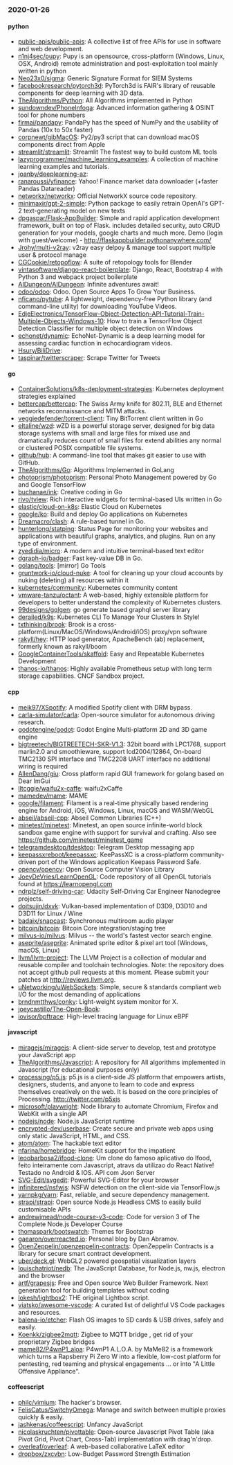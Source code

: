 ### 2020-01-26

#### python
* [public-apis/public-apis](https://github.com/public-apis/public-apis): A collective list of free APIs for use in software and web development.
* [n1nj4sec/pupy](https://github.com/n1nj4sec/pupy): Pupy is an opensource, cross-platform (Windows, Linux, OSX, Android) remote administration and post-exploitation tool mainly written in python
* [Neo23x0/sigma](https://github.com/Neo23x0/sigma): Generic Signature Format for SIEM Systems
* [facebookresearch/pytorch3d](https://github.com/facebookresearch/pytorch3d): PyTorch3d is FAIR's library of reusable components for deep learning with 3D data.
* [TheAlgorithms/Python](https://github.com/TheAlgorithms/Python): All Algorithms implemented in Python
* [sundowndev/PhoneInfoga](https://github.com/sundowndev/PhoneInfoga): Advanced information gathering & OSINT tool for phone numbers
* [firmai/pandapy](https://github.com/firmai/pandapy): PandaPy has the speed of NumPy and the usability of Pandas (10x to 50x faster)
* [corpnewt/gibMacOS](https://github.com/corpnewt/gibMacOS): Py2/py3 script that can download macOS components direct from Apple
* [streamlit/streamlit](https://github.com/streamlit/streamlit): Streamlit  The fastest way to build custom ML tools
* [lazyprogrammer/machine_learning_examples](https://github.com/lazyprogrammer/machine_learning_examples): A collection of machine learning examples and tutorials.
* [joanby/deeplearning-az](https://github.com/joanby/deeplearning-az): 
* [ranaroussi/yfinance](https://github.com/ranaroussi/yfinance): Yahoo! Finance market data downloader (+faster Pandas Datareader)
* [networkx/networkx](https://github.com/networkx/networkx): Official NetworkX source code repository.
* [minimaxir/gpt-2-simple](https://github.com/minimaxir/gpt-2-simple): Python package to easily retrain OpenAI's GPT-2 text-generating model on new texts
* [dpgaspar/Flask-AppBuilder](https://github.com/dpgaspar/Flask-AppBuilder): Simple and rapid application development framework, built on top of Flask. includes detailed security, auto CRUD generation for your models, google charts and much more. Demo (login with guest/welcome) - http://flaskappbuilder.pythonanywhere.com/
* [Jrohy/multi-v2ray](https://github.com/Jrohy/multi-v2ray): v2ray easy delpoy & manage tool support multiple user & protocol manage
* [CGCookie/retopoflow](https://github.com/CGCookie/retopoflow): A suite of retopology tools for Blender
* [vintasoftware/django-react-boilerplate](https://github.com/vintasoftware/django-react-boilerplate): Django, React, Bootstrap 4 with Python 3 and webpack project boilerplate
* [AIDungeon/AIDungeon](https://github.com/AIDungeon/AIDungeon): Infinite adventures await!
* [odoo/odoo](https://github.com/odoo/odoo): Odoo. Open Source Apps To Grow Your Business.
* [nficano/pytube](https://github.com/nficano/pytube): A lightweight, dependency-free Python library (and command-line utility) for downloading YouTube Videos.
* [EdjeElectronics/TensorFlow-Object-Detection-API-Tutorial-Train-Multiple-Objects-Windows-10](https://github.com/EdjeElectronics/TensorFlow-Object-Detection-API-Tutorial-Train-Multiple-Objects-Windows-10): How to train a TensorFlow Object Detection Classifier for multiple object detection on Windows
* [echonet/dynamic](https://github.com/echonet/dynamic): EchoNet-Dynamic is a deep learning model for assessing cardiac function in echocardiogram videos.
* [Hsury/BiliDrive](https://github.com/Hsury/BiliDrive):  
* [taspinar/twitterscraper](https://github.com/taspinar/twitterscraper): Scrape Twitter for Tweets

#### go
* [ContainerSolutions/k8s-deployment-strategies](https://github.com/ContainerSolutions/k8s-deployment-strategies): Kubernetes deployment strategies explained
* [bettercap/bettercap](https://github.com/bettercap/bettercap): The Swiss Army knife for 802.11, BLE and Ethernet networks reconnaissance and MITM attacks.
* [veggiedefender/torrent-client](https://github.com/veggiedefender/torrent-client): Tiny BitTorrent client written in Go
* [eltaline/wzd](https://github.com/eltaline/wzd): wZD is a powerful storage server, designed for big data storage systems with small and large files for mixed use and dramatically reduces count of small files for extend abilities any normal or clustered POSIX compatible file systems.
* [github/hub](https://github.com/github/hub): A command-line tool that makes git easier to use with GitHub.
* [TheAlgorithms/Go](https://github.com/TheAlgorithms/Go): Algorithms Implemented in GoLang
* [photoprism/photoprism](https://github.com/photoprism/photoprism): Personal Photo Management powered by Go and Google TensorFlow
* [buchanae/ink](https://github.com/buchanae/ink): Creative coding in Go
* [rivo/tview](https://github.com/rivo/tview): Rich interactive widgets for terminal-based UIs written in Go
* [elastic/cloud-on-k8s](https://github.com/elastic/cloud-on-k8s): Elastic Cloud on Kubernetes
* [google/ko](https://github.com/google/ko): Build and deploy Go applications on Kubernetes
* [Dreamacro/clash](https://github.com/Dreamacro/clash): A rule-based tunnel in Go.
* [hunterlong/statping](https://github.com/hunterlong/statping): Status Page for monitoring your websites and applications with beautiful graphs, analytics, and plugins. Run on any type of environment.
* [zyedidia/micro](https://github.com/zyedidia/micro): A modern and intuitive terminal-based text editor
* [dgraph-io/badger](https://github.com/dgraph-io/badger): Fast key-value DB in Go.
* [golang/tools](https://github.com/golang/tools): [mirror] Go Tools
* [gruntwork-io/cloud-nuke](https://github.com/gruntwork-io/cloud-nuke): A tool for cleaning up your cloud accounts by nuking (deleting) all resources within it
* [kubernetes/community](https://github.com/kubernetes/community): Kubernetes community content
* [vmware-tanzu/octant](https://github.com/vmware-tanzu/octant): A web-based, highly extensible platform for developers to better understand the complexity of Kubernetes clusters.
* [99designs/gqlgen](https://github.com/99designs/gqlgen): go generate based graphql server library
* [derailed/k9s](https://github.com/derailed/k9s):  Kubernetes CLI To Manage Your Clusters In Style!
* [txthinking/brook](https://github.com/txthinking/brook): Brook is a cross-platform(Linux/MacOS/Windows/Android/iOS) proxy/vpn software
* [rakyll/hey](https://github.com/rakyll/hey): HTTP load generator, ApacheBench (ab) replacement, formerly known as rakyll/boom
* [GoogleContainerTools/skaffold](https://github.com/GoogleContainerTools/skaffold): Easy and Repeatable Kubernetes Development
* [thanos-io/thanos](https://github.com/thanos-io/thanos): Highly available Prometheus setup with long term storage capabilities. CNCF Sandbox project.

#### cpp
* [meik97/XSpotify](https://github.com/meik97/XSpotify): A modified Spotify client with DRM bypass.
* [carla-simulator/carla](https://github.com/carla-simulator/carla): Open-source simulator for autonomous driving research.
* [godotengine/godot](https://github.com/godotengine/godot): Godot Engine  Multi-platform 2D and 3D game engine
* [bigtreetech/BIGTREETECH-SKR-V1.3](https://github.com/bigtreetech/BIGTREETECH-SKR-V1.3): 32bit board with LPC1768, support marlin2.0 and smoothieware, support lcd2004/12864, On-board TMC2130 SPI interface and TMC2208 UART interface no additional wiring is required
* [AllenDang/giu](https://github.com/AllenDang/giu): Cross platform rapid GUI framework for golang based on Dear ImGui
* [lltcggie/waifu2x-caffe](https://github.com/lltcggie/waifu2x-caffe): waifu2xCaffe
* [mamedev/mame](https://github.com/mamedev/mame): MAME
* [google/filament](https://github.com/google/filament): Filament is a real-time physically based rendering engine for Android, iOS, Windows, Linux, macOS and WASM/WebGL
* [abseil/abseil-cpp](https://github.com/abseil/abseil-cpp): Abseil Common Libraries (C++)
* [minetest/minetest](https://github.com/minetest/minetest): Minetest, an open source infinite-world block sandbox game engine with support for survival and crafting. Also see https://github.com/minetest/minetest_game
* [telegramdesktop/tdesktop](https://github.com/telegramdesktop/tdesktop): Telegram Desktop messaging app
* [keepassxreboot/keepassxc](https://github.com/keepassxreboot/keepassxc): KeePassXC is a cross-platform community-driven port of the Windows application Keepass Password Safe.
* [opencv/opencv](https://github.com/opencv/opencv): Open Source Computer Vision Library
* [JoeyDeVries/LearnOpenGL](https://github.com/JoeyDeVries/LearnOpenGL): Code repository of all OpenGL tutorials found at https://learnopengl.com
* [ndrplz/self-driving-car](https://github.com/ndrplz/self-driving-car): Udacity Self-Driving Car Engineer Nanodegree projects.
* [doitsujin/dxvk](https://github.com/doitsujin/dxvk): Vulkan-based implementation of D3D9, D3D10 and D3D11 for Linux / Wine
* [badaix/snapcast](https://github.com/badaix/snapcast): Synchronous multiroom audio player
* [bitcoin/bitcoin](https://github.com/bitcoin/bitcoin): Bitcoin Core integration/staging tree
* [milvus-io/milvus](https://github.com/milvus-io/milvus): Milvus -- the world's fastest vector search engine.
* [aseprite/aseprite](https://github.com/aseprite/aseprite): Animated sprite editor & pixel art tool (Windows, macOS, Linux)
* [llvm/llvm-project](https://github.com/llvm/llvm-project): The LLVM Project is a collection of modular and reusable compiler and toolchain technologies. Note: the repository does not accept github pull requests at this moment. Please submit your patches at http://reviews.llvm.org.
* [uNetworking/uWebSockets](https://github.com/uNetworking/uWebSockets): Simple, secure & standards compliant web I/O for the most demanding of applications
* [brndnmtthws/conky](https://github.com/brndnmtthws/conky): Light-weight system monitor for X.
* [joeycastillo/The-Open-Book](https://github.com/joeycastillo/The-Open-Book): 
* [iovisor/bpftrace](https://github.com/iovisor/bpftrace): High-level tracing language for Linux eBPF

#### javascript
* [miragejs/miragejs](https://github.com/miragejs/miragejs): A client-side server to develop, test and prototype your JavaScript app
* [TheAlgorithms/Javascript](https://github.com/TheAlgorithms/Javascript): A repository for All algorithms implemented in Javascript (for educational purposes only)
* [processing/p5.js](https://github.com/processing/p5.js): p5.js is a client-side JS platform that empowers artists, designers, students, and anyone to learn to code and express themselves creatively on the web. It is based on the core principles of Processing. http://twitter.com/p5xjs 
* [microsoft/playwright](https://github.com/microsoft/playwright): Node library to automate Chromium, Firefox and WebKit with a single API
* [nodejs/node](https://github.com/nodejs/node): Node.js JavaScript runtime 
* [encrypted-dev/userbase](https://github.com/encrypted-dev/userbase): Create secure and private web apps using only static JavaScript, HTML, and CSS.
* [atom/atom](https://github.com/atom/atom): The hackable text editor
* [nfarina/homebridge](https://github.com/nfarina/homebridge): HomeKit support for the impatient
* [leoobarbosa2/ifood-clone](https://github.com/leoobarbosa2/ifood-clone): Um clone do famoso aplicativo do Ifood, feito inteiramente com Javascript, atravs da utilizao do React Native! Testado no Android & IOS. API com Json Server
* [SVG-Edit/svgedit](https://github.com/SVG-Edit/svgedit): Powerful SVG-Editor for your browser
* [infinitered/nsfwjs](https://github.com/infinitered/nsfwjs): NSFW detection on the client-side via TensorFlow.js
* [yarnpkg/yarn](https://github.com/yarnpkg/yarn):  Fast, reliable, and secure dependency management.
* [strapi/strapi](https://github.com/strapi/strapi):  Open source Node.js Headless CMS to easily build customisable APIs
* [andrewjmead/node-course-v3-code](https://github.com/andrewjmead/node-course-v3-code): Code for version 3 of The Complete Node.js Developer Course
* [thomaspark/bootswatch](https://github.com/thomaspark/bootswatch): Themes for Bootstrap
* [gaearon/overreacted.io](https://github.com/gaearon/overreacted.io): Personal blog by Dan Abramov.
* [OpenZeppelin/openzeppelin-contracts](https://github.com/OpenZeppelin/openzeppelin-contracts): OpenZeppelin Contracts is a library for secure smart contract development.
* [uber/deck.gl](https://github.com/uber/deck.gl): WebGL2 powered geospatial visualization layers
* [louischatriot/nedb](https://github.com/louischatriot/nedb): The JavaScript Database, for Node.js, nw.js, electron and the browser
* [artf/grapesjs](https://github.com/artf/grapesjs): Free and Open source Web Builder Framework. Next generation tool for building templates without coding
* [lokesh/lightbox2](https://github.com/lokesh/lightbox2): THE original Lightbox script.
* [viatsko/awesome-vscode](https://github.com/viatsko/awesome-vscode):  A curated list of delightful VS Code packages and resources.
* [balena-io/etcher](https://github.com/balena-io/etcher): Flash OS images to SD cards & USB drives, safely and easily.
* [Koenkk/zigbee2mqtt](https://github.com/Koenkk/zigbee2mqtt): Zigbee  to MQTT bridge , get rid of your proprietary Zigbee bridges 
* [mame82/P4wnP1_aloa](https://github.com/mame82/P4wnP1_aloa): P4wnP1 A.L.O.A. by MaMe82 is a framework which turns a Rapsberry Pi Zero W into a flexible, low-cost platform for pentesting, red teaming and physical engagements ... or into "A Little Offensive Appliance".

#### coffeescript
* [philc/vimium](https://github.com/philc/vimium): The hacker's browser.
* [FelisCatus/SwitchyOmega](https://github.com/FelisCatus/SwitchyOmega): Manage and switch between multiple proxies quickly & easily.
* [jashkenas/coffeescript](https://github.com/jashkenas/coffeescript): Unfancy JavaScript
* [nicolaskruchten/pivottable](https://github.com/nicolaskruchten/pivottable): Open-source Javascript Pivot Table (aka Pivot Grid, Pivot Chart, Cross-Tab) implementation with drag'n'drop.
* [overleaf/overleaf](https://github.com/overleaf/overleaf): A web-based collaborative LaTeX editor
* [dropbox/zxcvbn](https://github.com/dropbox/zxcvbn): Low-Budget Password Strength Estimation

